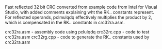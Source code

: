 Fast reflected 32 bit CRC converted from example code from Intel for
Visual Studio, with added comments explaining wht the RK.. constants
represent. For reflected operands, pclmulqdq effectively multiplies
the product by 2, which is compensated in the RK.. constants in
crc32ra.asm.

crc32ra.asm - assembly code using pclulqdq
crc32rc.cpp - code to test crc32ra.asm
crc32rg.cpp - code to generate the RK.. constants used by crc32ra.asm




